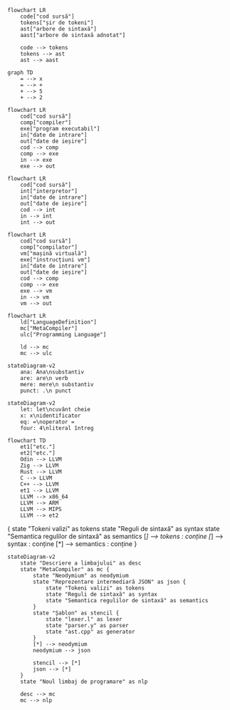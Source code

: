 ```mermaid
flowchart LR
    code["cod sursă"]
    tokens["șir de tokeni"]
    ast["arbore de sintaxă"]
    aast["arbore de sintaxă adnotat"]

    code --> tokens
    tokens --> ast
    ast --> aast
```

```mermaid
graph TD
    = --> x
    = --> +
    + --> 5
    + --> 2
```

```mermaid
flowchart LR
    cod["cod sursă"]
    comp["compiler"]
    exe["program executabil"]
    in["date de intrare"]
    out["date de ieșire"]
    cod --> comp
    comp --> exe
    in --> exe
    exe --> out
```

```mermaid
flowchart LR
    cod["cod sursă"]
    int["interpretor"]
    in["date de intrare"]
    out["date de ieșire"]
    cod --> int
    in --> int
    int --> out
```

```mermaid
flowchart LR
    cod["cod sursă"]
    comp["compilator"]
    vm["mașină virtuală"]
    exe["instrucțiuni vm"]
    in["date de intrare"]
    out["date de ieșire"]
    cod --> comp
    comp --> exe
    exe --> vm
    in --> vm
    vm --> out
```

```mermaid
flowchart LR
    ld["LanguageDefinition"]
    mc["MetaCompiler"]
    ulc["Programming Language"]

    ld --> mc
    mc --> ulc
```
```mermaid
stateDiagram-v2
    ana: Ana\nsubstantiv
    are: are\n verb
    mere: mere\n substantiv
    punct: .\n punct
```
```mermaid
stateDiagram-v2
    let: let\ncuvânt cheie
    x: x\nidentificator
    eq: =\noperator =
    four: 4\nliteral întreg
```
```mermaid
flowchart TD
    et1["etc."]
    et2["etc."]
    Odin --> LLVM
    Zig --> LLVM
    Rust --> LLVM
    C --> LLVM
    C++ --> LLVM
    et1 --> LLVM
    LLVM --> x86_64
    LLVM --> ARM
    LLVM --> MIPS
    LLVM --> et2

```

 {
    state "Tokeni valizi" as tokens
    state "Reguli de sintaxă" as syntax
    state "Semantica regulilor de sintaxă" as semantics
    [*] --> tokens : conține
    [*] --> syntax : conține
    [*] --> semantics : conține
}

```mermaid
stateDiagram-v2
    state "Descriere a limbajului" as desc
    state "MetaCompiler" as mc {
        state "Neodymium" as neodymium
        state "Reprezentare intermediară JSON" as json {
            state "Tokeni valizi" as tokens
            state "Reguli de sintaxă" as syntax
            state "Semantica regulilor de sintaxă" as semantics
        }
        state "Șablon" as stencil {
            state "lexer.l" as lexer
            state "parser.y" as parser
            state "ast.cpp" as generator
        }
        [*] --> neodymium
        neodymium --> json
        
        stencil --> [*]
        json --> [*]
    }
    state "Noul limbaj de programare" as nlp

    desc --> mc
    mc --> nlp
```